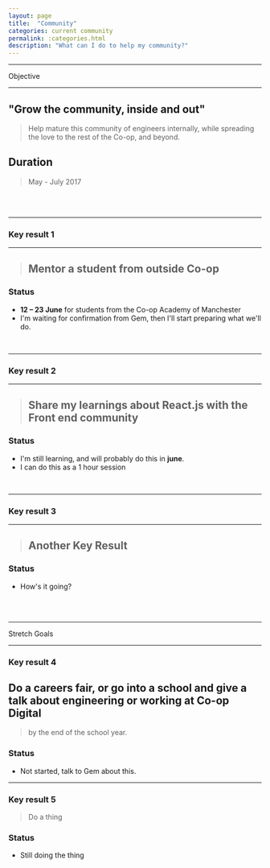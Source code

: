 ```yaml
---
layout: page
title:  "Community"
categories: current community
permalink: :categories.html
description: "What can I do to help my community?"
---
```



---

Objective

---

## "Grow the community, inside and out"
> Help mature this community of engineers internally, while spreading the love to the rest of the Co-op, and beyond.


## Duration
> May - July 2017


<br><br>


---

### Key result 1

---

> ## Mentor a student from outside Co-op

### Status

* __12 – 23 June__ for students from the Co-op Academy of Manchester
* I'm waiting for confirmation from Gem, then I'll start preparing what we'll do.

<br>

---

### Key result 2

---

> ## Share my learnings about React.js with the Front end community

### Status

* I'm still learning, and will probably do this in **june**.
* I can do this as a 1 hour session


<br>

---

### Key result 3

---

> ## Another Key Result

### Status

* How's it going?


<br><br>

---
Stretch Goals

---
### Key result 4
## Do a careers fair, or go into a school and give a talk about engineering or working at Co-op Digital
> by the end of the school year.

### Status

* Not started, talk to Gem about this.

---
### Key result 5

> Do a thing

### Status

* Still doing the thing
